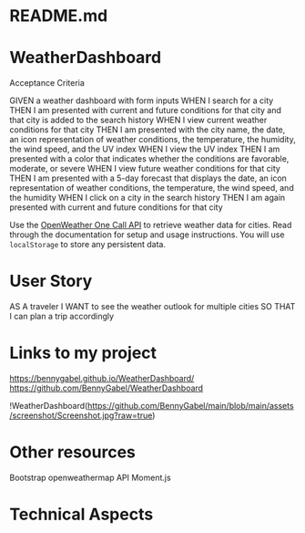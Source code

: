 # README.md


# WeatherDashboard
Acceptance Criteria

GIVEN a weather dashboard with form inputs
WHEN I search for a city
THEN I am presented with current and future conditions for that city and that city is added to the search history
WHEN I view current weather conditions for that city
THEN I am presented with the city name, the date, an icon representation of weather conditions, the temperature, the humidity, the wind speed, and the UV index
WHEN I view the UV index
THEN I am presented with a color that indicates whether the conditions are favorable, moderate, or severe
WHEN I view future weather conditions for that city
THEN I am presented with a 5-day forecast that displays the date, an icon representation of weather conditions, the temperature, the wind speed, and the humidity
WHEN I click on a city in the search history
THEN I am again presented with current and future conditions for that city

Use the [OpenWeather One Call API](https://openweathermap.org/api/one-call-api) to retrieve weather data for cities. Read through the documentation for setup and usage instructions. You will use `localStorage` to store any persistent data.

# User Story
AS A traveler
I WANT to see the weather outlook for multiple cities
SO THAT I can plan a trip accordingly

# Links to my project
https://bennygabel.github.io/WeatherDashboard/
https://github.com/BennyGabel/WeatherDashboard

!WeatherDashboard(https://github.com/BennyGabel/main/blob/main/assets/screenshot/Screenshot.jpg?raw=true)

# Other resources
Bootstrap
openweathermap API
Moment.js

# Technical Aspects

